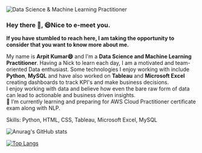![Data Science & Machine Learning Practitioner](https://photos.google.com/photo/AF1QipOIiLYQjpzqNElf0So2TE34Qi-CQrwat_my61Sj)

### Hey there 👋, 😄Nice to e-meet you.<br>
**If you have stumbled to reach here, I am taking the opportunity to consider that you want to know more about me.**<br>

My name is **Arpit Kumar😄** and I'm a **Data Science and Machine Learning Practitioner**. Having a Nick to learn each day, I am a motivated and team-oriented Data enthusiast. Some technologies I enjoy working with include **Python**, **MySQL** and have also worked on **Tableau** and **Microsoft Excel** creating dashboards to track KPI's and make business decisions.<br>
I enjoy working with data and believe how even the bare raw form of data can lead to actionable and business driven insights.<br>
🔭 I’m currently learning and preparing for AWS Cloud Practitioner certificate exam along with NLP.

Skills: Python, HTML, CSS, Tableau, Microsoft Excel, MySQL

![Anurag's GitHub stats](https://github-readme-stats.vercel.app/api?username=Arpitkr95&show_icons=true&theme=radical)

[![Top Langs](https://github-readme-stats.vercel.app/api/top-langs/?username=Arpitkr95&layout=compact&theme=radical)](https://github.com/Arpitkr95/github-readme-stats)
<!--
**Arpitkr95/Arpitkr95** is a ✨ _special_ ✨ repository because its `README.md` (this file) appears on your GitHub profile.

Here are some ideas to get you started:

- 
- 🌱 I’m currently learning ...
- 👯 I’m looking to collaborate on ...
- 🤔 I’m looking for help with ...
- 💬 Ask me about ...
- 📫 How to reach me: ...
- 😄 Pronouns: ...
- ⚡ Fun fact: ...
-->

